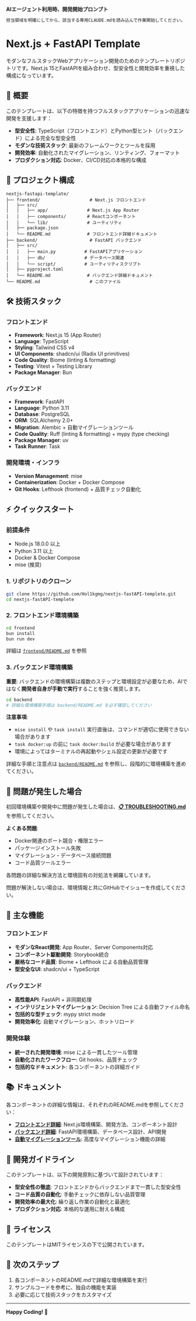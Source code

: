 **AIエージェント利用時、開発開始プロンプト**
```bash
担当領域を明確にしてから、該当する専用CLAUDE.mdを読み込んで作業開始してください。
```

# Next.js + FastAPI Template

モダンなフルスタックWebアプリケーション開発のためのテンプレートリポジトリです。Next.js 15とFastAPIを組み合わせ、型安全性と開発効率を重視した構成になっています。

## 🚀 概要

このテンプレートは、以下の特徴を持つフルスタックアプリケーションの迅速な開発を支援します：

- **型安全性**: TypeScript（フロントエンド）とPython型ヒント（バックエンド）による完全な型安全性
- **モダンな技術スタック**: 最新のフレームワークとツールを採用
- **開発効率**: 自動化されたマイグレーション、リンティング、フォーマット
- **プロダクション対応**: Docker、CI/CD対応の本格的な構成

## 📁 プロジェクト構成

```
nextjs-fastapi-template/
├── frontend/                   # Next.js フロントエンド
│   ├── src/
│   │   ├── app/               # Next.js App Router
│   │   ├── components/        # Reactコンポーネント
│   │   └── lib/               # ユーティリティ
│   ├── package.json
│   └── README.md              # フロントエンド詳細ドキュメント
├── backend/                    # FastAPI バックエンド
│   ├── src/
│   │   ├── main.py           # FastAPIアプリケーション
│   │   ├── db/               # データベース関連
│   │   └── script/           # ユーティリティスクリプト
│   ├── pyproject.toml
│   └── README.md              # バックエンド詳細ドキュメント
└── README.md                   # このファイル
```

## 🛠️ 技術スタック

### フロントエンド
- **Framework**: Next.js 15 (App Router)
- **Language**: TypeScript
- **Styling**: Tailwind CSS v4
- **UI Components**: shadcn/ui (Radix UI primitives)
- **Code Quality**: Biome (linting & formatting)
- **Testing**: Vitest + Testing Library
- **Package Manager**: Bun

### バックエンド
- **Framework**: FastAPI
- **Language**: Python 3.11
- **Database**: PostgreSQL
- **ORM**: SQLAlchemy 2.0+
- **Migration**: Alembic + 自動マイグレーションツール
- **Code Quality**: Ruff (linting & formatting) + mypy (type checking)
- **Package Manager**: uv
- **Task Runner**: Task

### 開発環境・インフラ
- **Version Management**: mise
- **Containerization**: Docker + Docker Compose
- **Git Hooks**: Lefthook (frontend) + 品質チェック自動化

## ⚡ クイックスタート

### 前提条件
- Node.js 18.0.0 以上
- Python 3.11 以上
- Docker & Docker Compose
- mise (推奨)

### 1. リポジトリのクローン
```bash
git clone https://github.com/Hol1kgmg/nextjs-fastAPI-templete.git
cd nextjs-fastAPI-templete
```

### 2. フロントエンド環境構築
```bash
cd frontend
bun install
bun run dev
```
詳細は [`frontend/README.md`](./frontend/README.md) を参照

### 3. バックエンド環境構築

**重要**: バックエンドの環境構築は複数のステップと環境設定が必要なため、AIではなく**開発者自身が手動で実行**することを強く推奨します。

```bash
cd backend
# 詳細な環境構築手順は backend/README.md を必ず確認してください
```

**注意事項**:
- `mise install` や `task install` 実行直後は、コマンドが適切に使用できない場合があります
- `task docker:up` の前に `task docker:build` が必要な場合があります
- 環境によってはターミナルの再起動やシェル設定の更新が必要です

詳細な手順と注意点は [`backend/README.md`](./backend/README.md) を参照し、段階的に環境構築を進めてください。

## 🔧 問題が発生した場合

初回環境構築や開発中に問題が発生した場合は、**[📋 TROUBLESHOOTING.md](./TROUBLESHOOTING.md)** を参照してください。

**よくある問題**:
- Docker関連のポート競合・権限エラー
- パッケージインストール失敗
- マイグレーション・データベース接続問題
- コード品質ツールエラー

各問題の詳細な解決方法と環境固有の対処法を網羅しています。

問題が解決しない場合は、環境情報と共にGitHubでイシューを作成してください。

## 🌟 主な機能

### フロントエンド
- **モダンなReact開発**: App Router、Server Components対応
- **コンポーネント駆動開発**: Storybook統合
- **厳格なコード品質**: Biome + Lefthook による自動品質管理
- **型安全なUI**: shadcn/ui + TypeScript

### バックエンド
- **高性能API**: FastAPI + 非同期処理
- **インテリジェントマイグレーション**: Decision Tree による自動ファイル命名
- **包括的な型チェック**: mypy strict mode
- **開発効率化**: 自動マイグレーション、ホットリロード

### 開発体験
- **統一された開発環境**: mise による一貫したツール管理
- **自動化されたワークフロー**: Git hooks、品質チェック
- **包括的なドキュメント**: 各コンポーネントの詳細ガイド

## 📚 ドキュメント

各コンポーネントの詳細な情報は、それぞれのREADME.mdを参照してください：

- **[フロントエンド詳細](./frontend/README.md)**: Next.js環境構築、開発方法、コンポーネント設計
- **[バックエンド詳細](./backend/README.md)**: FastAPI環境構築、データベース設計、API開発
- **[自動マイグレーションツール](./backend/src/script/auto_migrate/README.md)**: 高度なマイグレーション機能の詳細

## 🤝 開発ガイドライン

このテンプレートは、以下の開発原則に基づいて設計されています：

- **型安全性の徹底**: フロントエンドからバックエンドまで一貫した型安全性
- **コード品質の自動化**: 手動チェックに依存しない品質管理
- **開発効率の最大化**: 繰り返し作業の自動化と最適化
- **プロダクション対応**: 本格的な運用に耐える構成

## 📄 ライセンス

このテンプレートはMITライセンスの下で公開されています。

## 🚀 次のステップ

1. 各コンポーネントのREADME.mdで詳細な環境構築を実行
2. サンプルコードを参考に、独自の機能を実装
3. 必要に応じて技術スタックをカスタマイズ

---

**Happy Coding! 🎉**